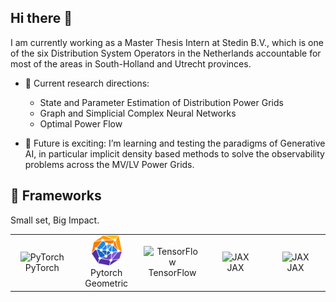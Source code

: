 ## Hi there 👋

I am currently working as a Master Thesis Intern at Stedin B.V., which is one of the six Distribution System Operators in the Netherlands accountable for most of the areas in South-Holland and Utrecht provinces.



- 🔭 Current research directions:
    - State and Parameter Estimation of Distribution Power Grids
    - Graph and Simplicial Complex Neural Networks
    - Optimal Power Flow 
      
      
- 🌱 Future is exciting: I’m learning and testing the paradigms of Generative AI, in particular implicit density based methods to solve the observability problems across the MV/LV Power Grids. 

## 🚀 Frameworks

Small set, Big Impact.

<table>
  <tr>
    <td align="center" width="96">
      <img src="https://cdn.jsdelivr.net/gh/devicons/devicon/icons/pytorch/pytorch-original.svg" width="48" height="48" alt="PyTorch" />
      <br>PyTorch
    </td>
    <td align="center" width="96">
      <img src="https://raw.githubusercontent.com/pyg-team/pyg_sphinx_theme/master/pyg_sphinx_theme/static/img/pyg_logo.png" width="48" height="48" alt="PyG" />
      <br>Pytorch Geometric
    <td align="center" width="96">
      <img src="https://cdn.jsdelivr.net/gh/devicons/devicon/icons/tensorflow/tensorflow-original.svg" width="48" height="48" alt="TensorFlow" />
      <br>TensorFlow
    </td>
    <td align="center" width="96">
      <img src="https://raw.githubusercontent.com/jax-ml/jax/main/images/jax_logo_250px.png" width="48" height="48" alt="JAX" />
      <br>JAX
    </td>
      <td align="center" width="96">
      <img src="https://pyomo.readthedocs.io/en/stable/_images/PyomoNewBlue3.png" width="48" height="48" alt="JAX" />
      <br>JAX
    </td>
  </tr>
</table>


<!--
**prajapati-incontrol/prajapati-incontrol** is a ✨ _special_ ✨ repository because its `README.md` (this file) appears on your GitHub profile.

Here are some ideas to get you started:

- 🔭 I’m currently working on ...
- 🌱 I’m currently learning ...
- 👯 I’m looking to collaborate on ...
- 🤔 I’m looking for help with ...
- 💬 Ask me about ...
- 📫 How to reach me: ...
- 😄 Pronouns: ...
- ⚡ Fun fact: ...
-->
